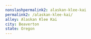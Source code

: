 ```yaml
---
﻿nonslashpermalink2: alaskan-klee-kai
permalink2: /alaskan-klee-kai/
alley: Alaskan Klee Kai
city: Beaverton
state: Oregon
---
```

